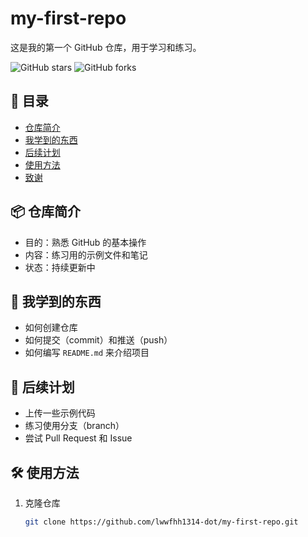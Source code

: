 # my-first-repo

这是我的第一个 GitHub 仓库，用于学习和练习。

![GitHub stars](https://img.shields.io/github/stars/lwwfhh1314-dot/my-first-repo?style=social)
![GitHub forks](https://img.shields.io/github/forks/lwwfhh1314-dot/my-first-repo?style=social)

## 📖 目录
- [仓库简介](#-仓库简介)
- [我学到的东西](#-我学到的东西)
- [后续计划](#-后续计划)
- [使用方法](#-使用方法)
- [致谢](#-致谢)

## 📦 仓库简介
- 目的：熟悉 GitHub 的基本操作  
- 内容：练习用的示例文件和笔记  
- 状态：持续更新中  

## 🚀 我学到的东西
- 如何创建仓库  
- 如何提交（commit）和推送（push）  
- 如何编写 `README.md` 来介绍项目  

## 📝 后续计划
- 上传一些示例代码  
- 练习使用分支（branch）  
- 尝试 Pull Request 和 Issue  

## 🛠 使用方法
1. 克隆仓库  
   ```bash
   git clone https://github.com/lwwfhh1314-dot/my-first-repo.git
